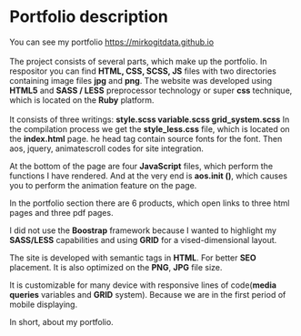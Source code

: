<h1>Portfolio description</h1>
You can see my portfolio <a href="https://mirkogitdata.github.io"  target="_blank">https://mirkogitdata.github.io</a>
<br> 
<br>
The project consists of several parts, which make up the portfolio. In respositor you can find <b>HTML, CSS, SCSS, JS</b> files with two directories containing image files <b>jpg</b> and <b>png</b>.
The website was developed using <b>HTML5</b> and <b>SASS / LESS</b> preprocessor technology or super <b>css</b> technique, which is located on the <b>Ruby</b> platform.
<br>
<br>
It consists of three writings: <b>style.scss variable.scss grid_system.scss</b> In the compilation process we get the <b>style_less.css</b> file, which is located on the <b>index.html</b> page. he head tag contain source fonts for the font. Then aos, jquery, animatescroll codes for site integration.

At the bottom of the page are four <b>JavaScript</b> files, which perform the functions I have rendered. And at the very end is <b>aos.init ()</b>, which causes you to perform the animation feature on the page.

In the portfolio section there are 6 products, which open links to three html pages and three pdf pages.

I did not use the <b>Boostrap</b> framework because I wanted to highlight my <b>SASS/LESS</b> capabilities and using <b>GRID</b> for a vised-dimensional layout.

The site is developed with semantic tags in <b>HTML</b>. For better <b>SEO</b> placement. It is also optimized on the <b>PNG</b>, <b>JPG</b> file size.

It is customizable for many device with responsive lines of code(<b>media queries</b> variables and <b>GRID</b> system). Because we are in the first period of mobile displaying.

In short, about my portfolio.
